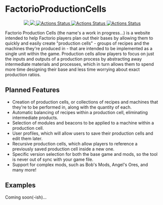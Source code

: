 # FactorioProductionCells
<p align="center">
    <a href="https://github.com/sbishop411/FactorioProductionCells/issues">
        <img src="https://img.shields.io/github/issues/sbishop411/FactorioProductionCells.svg">
    </a>
    <a href="https://www.gnu.org/licenses/gpl-3.0">
        <img src="https://img.shields.io/badge/License-GPLv3-blue.svg">
    </a>
    <a href="https://github.com/sbishop411/FactorioProductionCells/actions">
        <img alt="Actions Status" src="https://github.com/sbishop411/FactorioProductionCells/workflows/Build/badge.svg">
    </a>
    <a href="https://github.com/sbishop411/FactorioProductionCells/actions">
        <img alt="Actions Status" src="https://github.com/sbishop411/FactorioProductionCells/workflows/Test/badge.svg">
    </a>
    <a href="https://github.com/sbishop411/FactorioProductionCells/actions">
        <img alt="Actions Status" src="https://github.com/sbishop411/FactorioProductionCells/workflows/Code Coverage/badge.svg">
    </a>
</p>

Factorio Production Cells (the name's a work in progress...) is a website intended to help Factorio players plan out their bases by allowing them to quickly and easily create "production cells" - groups of recipes and the machines they're produced in - that are intended to be implemented as a single unit within the game. Production cells allow players to focus on just the inputs and outputs of a production process by abstracting away intermediate materials and processes, which in turn allows them to spend more time designing their base and less time worrying about exact production ratios.

## Planned Features
* Creation of production cells, or collections of recipes and machines that they're to be performed in, along with the quantity of each.
* Automatic balancing of recipes within a production cell, eliminating intermediate products.
* Selection of modules and beacons to be applied to a machine within a production cell.
* User profiles, which will allow users to save their production cells and edit them later.
* Recursive production cells, which allow players to reference a previously saved production cell inside a new one.
* Specific version selection for both the base game and mods, so the tool is never out of sync with your game file.
* Support for complex mods, such as Bob's Mods, Angel's Ores, and many more!

## Examples
Coming soon(-ish)...
